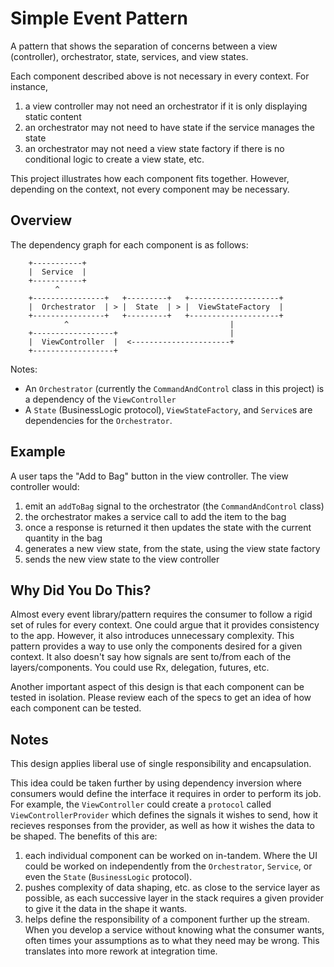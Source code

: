 # Simple Event Pattern

A pattern that shows the separation of concerns between a view (controller), orchestrator, state, services, and view states.

Each component described above is not necessary in every context. For instance,
1. a view controller may not need an orchestrator if it is only displaying static content
2. an orchestrator may not need to have state if the service manages the state
3. an orchestrator may not need a view state factory if there is no conditional logic to create a view state, etc.

This project illustrates how each component fits together. However, depending on the context, not every component may be necessary.

## Overview

The dependency graph for each component is as follows:

```
    +-----------+
    |  Service  |
    +-----------+
          ^
    +----------------+   +---------+   +--------------------+
    |  Orchestrator  | > |  State  | > |  ViewStateFactory  |
    +----------------+   +---------+   +--------------------+
            ^                                    |
    +------------------+                         |
    |  ViewController  |  <----------------------+
    +------------------+
```

Notes:
- An `Orchestrator` (currently the `CommandAndControl` class in this project) is a dependency of the `ViewController`
- A `State` (BusinessLogic protocol), `ViewStateFactory`, and `Service`s are dependencies for the `Orchestrator`.

## Example

A user taps the "Add to Bag" button in the view controller. The view controller would:
1. emit an `addToBag` signal to the orchestrator (the `CommandAndControl` class)
2. the orchestrator makes a service call to add the item to the bag
3. once a response is returned it then updates the state with the current quantity in the bag
4. generates a new view state, from the state, using the view state factory
5. sends the new view state to the view controller

## Why Did You Do This?

Almost every event library/pattern requires the consumer to follow a rigid set of rules for every context. One could argue that it provides consistency to the app. However, it also introduces unnecessary complexity. This pattern provides a way to use only the components desired for a given context. It also doesn't say how signals are sent to/from each of the layers/components. You could use Rx, delegation, futures, etc.

Another important aspect of this design is that each component can be tested in isolation. Please review each of the specs to get an idea of how each component can be tested.

## Notes

This design applies liberal use of single responsibility and encapsulation.

This idea could be taken further by using dependency inversion where consumers would define the interface it requires in order to perform its job. For example, the `ViewController` could create a `protocol` called `ViewControllerProvider` which defines the signals it wishes to send, how it recieves responses from the provider, as well as how it wishes the data to be shaped. The benefits of this are:

1. each individual component can be worked on in-tandem. Where the UI could be worked on independently from the `Orchestrator`, `Service`, or even the `State` (`BusinessLogic` protocol).
2. pushes complexity of data shaping, etc. as close to the service layer as possible, as each successive layer in the stack requires a given provider to give it the data in the shape it wants.
3. helps define the responsibility of a component further up the stream. When you develop a service without knowing what the consumer wants, often times your assumptions as to what they need may be wrong. This translates into more rework at integration time.
